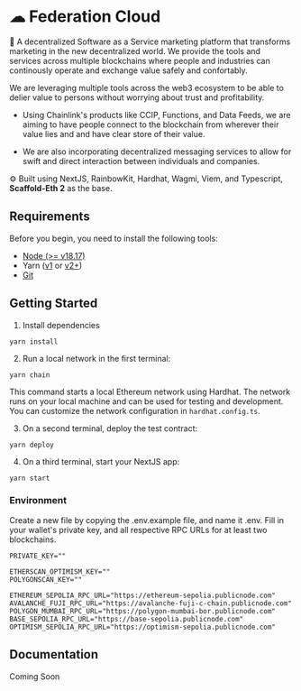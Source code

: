 # ☁ Federation Cloud

🚀 A decentralized Software as a Service marketing platform that transforms marketing in the new decentralized world. We provide the tools and services across multiple blockchains where people and industries can continously operate and exchange value safely and confortably.

We are leveraging multiple tools across the web3 ecosystem to be able to delier value to persons without worrying about trust and profitability.

- Using Chainlink's products like CCIP, Functions, and Data Feeds, we are aiming to have people connect to the blockchain from wherever their value lies and and have clear store of their value.

- We are also incorporating decentralized messaging services to allow for swift and direct interaction between individuals and companies.

⚙️ Built using NextJS, RainbowKit, Hardhat, Wagmi, Viem, and Typescript, **Scaffold-Eth 2** as the base.

## Requirements

Before you begin, you need to install the following tools:

- [Node (>= v18.17)](https://nodejs.org/en/download/)
- Yarn ([v1](https://classic.yarnpkg.com/en/docs/install/) or [v2+](https://yarnpkg.com/getting-started/install))
- [Git](https://git-scm.com/downloads)

## Getting Started

1. Install dependencies

```
yarn install
```

2. Run a local network in the first terminal:

```
yarn chain
```

This command starts a local Ethereum network using Hardhat. The network runs on your local machine and can be used for testing and development. You can customize the network configuration in `hardhat.config.ts`.

3. On a second terminal, deploy the test contract:

```
yarn deploy
```

4. On a third terminal, start your NextJS app:

```
yarn start
```

### Environment

Create a new file by copying the .env.example file, and name it .env. Fill in your wallet's private key, and all respective RPC URLs for at least two blockchains.

```
PRIVATE_KEY=""

ETHERSCAN_OPTIMISM_KEY=""
POLYGONSCAN_KEY=""

ETHEREUM_SEPOLIA_RPC_URL="https://ethereum-sepolia.publicnode.com"
AVALANCHE_FUJI_RPC_URL="https://avalanche-fuji-c-chain.publicnode.com"
POLYGON_MUMBAI_RPC_URL="https://polygon-mumbai-bor.publicnode.com"
BASE_SEPOLIA_RPC_URL="https://base-sepolia.publicnode.com"
OPTIMISM_SEPOLIA_RPC_URL="https://optimism-sepolia.publicnode.com"
```

## Documentation

Coming Soon
